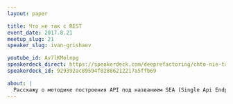 ```yaml
---
layout: paper

title: Что не так с REST
event_date: 2017.8.21
meetup_slug: 21
speaker_slug: ivan-grishaev

youtube_id: Av7lKMolnpg
speakerdeck_direct: https://speakerdeck.com/deeprefactoring/chto-nie-tak-s-rest
speakerdeck_id: 929392ac89594f82886212217a5ffb69

about: |
  Расскажу о методике построения API под названием SEA (Single Api Endpoint). Это когда все апишки на одном урле. Отличия от классического REST, преимущества и недостатки.
---
```

